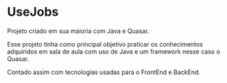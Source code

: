# UseJobs
Projeto criado em sua maioria  com Java e Quasar.


Esse projeto tinha como principal objetivo praticar os conhecimentos adquiridos em sala de aula com  uso de Java e um framework nesse caso o Quasar.

Contado assim com tecnologias usadas para o FrontEnd e BackEnd. 
